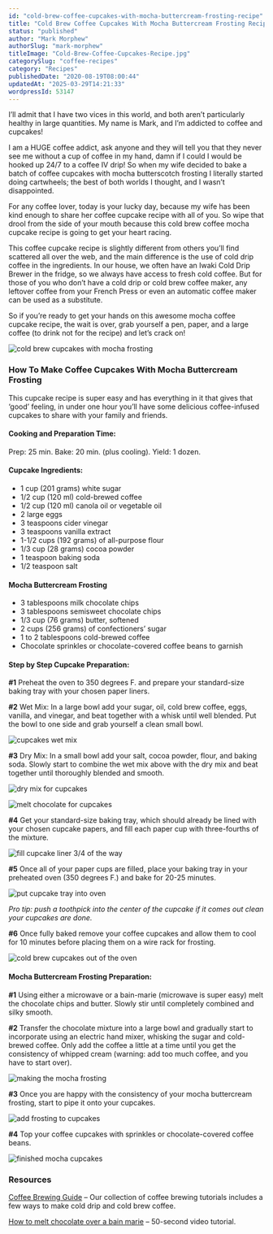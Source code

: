 ```yaml
---
id: "cold-brew-coffee-cupcakes-with-mocha-buttercream-frosting-recipe"
title: "Cold Brew Coffee Cupcakes With Mocha Buttercream Frosting Recipe"
status: "published"
author: "Mark Morphew"
authorSlug: "mark-morphew"
titleImage: "Cold-Brew-Coffee-Cupcakes-Recipe.jpg"
categorySlug: "coffee-recipes"
category: "Recipes"
publishedDate: "2020-08-19T08:00:44"
updatedAt: "2025-03-29T14:21:33"
wordpressId: 53147
---
```


I’ll admit that I have two vices in this world, and both aren’t particularly healthy in large quantities. My name is Mark, and I’m addicted to coffee and cupcakes!

I am a HUGE coffee addict, ask anyone and they will tell you that they never see me without a cup of coffee in my hand, damn if I could I would be hooked up 24/7 to a coffee IV drip! So when my wife decided to bake a batch of coffee cupcakes with mocha butterscotch frosting I literally started doing cartwheels; the best of both worlds I thought, and I wasn’t disappointed.

For any coffee lover, today is your lucky day, because my wife has been kind enough to share her coffee cupcake recipe with all of you. So wipe that drool from the side of your mouth because this cold brew coffee mocha cupcake recipe is going to get your heart racing.

This coffee cupcake recipe is slightly different from others you’ll find scattered all over the web, and the main difference is the use of cold drip coffee in the ingredients. In our house, we often have an Iwaki Cold Drip Brewer in the fridge, so we always have access to fresh cold coffee. But for those of you who don’t have a cold drip or cold brew coffee maker, any leftover coffee from your French Press or even an automatic coffee maker can be used as a substitute.

So if you’re ready to get your hands on this awesome mocha coffee cupcake recipe, the wait is over, grab yourself a pen, paper, and a large coffee (to drink not for the recipe) and let’s crack on!

![cold brew cupcakes with mocha frosting](mocha-cupcakes-0793.jpg)

### How To Make Coffee Cupcakes With Mocha Buttercream Frosting

This cupcake recipe is super easy and has everything in it that gives that ‘good’ feeling, in under one hour you’ll have some delicious coffee-infused cupcakes to share with your family and friends.

#### Cooking and Preparation Time:

Prep: 25 min. Bake: 20 min. (plus cooling). Yield: 1 dozen.

#### Cupcake Ingredients:

-   1 cup (201 grams) white sugar
-   1/2 cup (120 ml) cold-brewed coffee
-   1/2 cup (120 ml) canola oil or vegetable oil
-   2 large eggs
-   3 teaspoons cider vinegar
-   3 teaspoons vanilla extract
-   1-1/2 cups (192 grams) of all-purpose flour
-   1/3 cup (28 grams) cocoa powder
-   1 teaspoon baking soda
-   1/2 teaspoon salt

#### Mocha Buttercream Frosting

-   3 tablespoons milk chocolate chips
-   3 tablespoons semisweet chocolate chips
-   1/3 cup (76 grams) butter, softened
-   2 cups (256 grams) of confectioners’ sugar
-   1 to 2 tablespoons cold-brewed coffee
-   Chocolate sprinkles or chocolate-covered coffee beans to garnish

#### Step by Step Cupcake Preparation:

**#1** Preheat the oven to 350 degrees F. and prepare your standard-size baking tray with your chosen paper liners.

**#2** Wet Mix: In a large bowl add your sugar, oil, cold brew coffee, eggs, vanilla, and vinegar, and beat together with a whisk until well blended. Put the bowl to one side and grab yourself a clean small bowl.

![cupcakes wet mix](cupcakes-prep-mixer-bowl.jpg)

**#3** Dry Mix: In a small bowl add your salt, cocoa powder, flour, and baking soda. Slowly start to combine the wet mix above with the dry mix and beat together until thoroughly blended and smooth.

![dry mix for cupcakes](cupcakes-prep-mixing.jpg)

![melt chocolate for cupcakes](cupcakes-mix-batter.jpg)

**#4** Get your standard-size baking tray, which should already be lined with your chosen cupcake papers, and fill each paper cup with three-fourths of the mixture.

![fill cupcake liner 3/4 of the way](cupcakes-add-batter.jpg)

**#5** Once all of your paper cups are filled, place your baking tray in your preheated oven (350 degrees F.) and bake for 20-25 minutes.

![put cupcake tray into oven](cupcakes-before-baking.jpg)

*Pro tip: push a toothpick into the center of the cupcake if it comes out clean your cupcakes are done.*

**#6** Once fully baked remove your coffee cupcakes and allow them to cool for 10 minutes before placing them on a wire rack for frosting.

![cold brew cupcakes out of the oven](cupcakes-before-frosting.jpg)

#### Mocha Buttercream Frosting Preparation:

**#1** Using either a microwave or a bain-marie (microwave is super easy) melt the chocolate chips and butter. Slowly stir until completely combined and silky smooth.

**#2** Transfer the chocolate mixture into a large bowl and gradually start to incorporate using an electric hand mixer, whisking the sugar and cold-brewed coffee. Only add the coffee a little at a time until you get the consistency of whipped cream (warning: add too much coffee, and you have to start over).

![making the mocha frosting](cupcakes-mixer.jpg)

**#3** Once you are happy with the consistency of your mocha buttercream frosting, start to pipe it onto your cupcakes.

![add frosting to cupcakes](mocha-cupcakes-frosting-cover.jpg)

**#4** Top your coffee cupcakes with sprinkles or chocolate-covered coffee beans.

![finished mocha cupcakes](mocha-cupcakes-0796.jpg)

### Resources

[Coffee Brewing Guide](http://ineedcoffee.com/coffee-brewing-guide/) – Our collection of coffee brewing tutorials includes a few ways to make cold drip and cold brew coffee.

[How to melt chocolate over a bain marie](https://www.youtube.com/watch?v=mNIXOm_-U-8) – 50-second video tutorial.